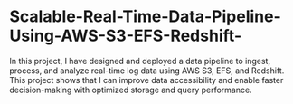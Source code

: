 # Scalable-Real-Time-Data-Pipeline-Using-AWS-S3-EFS-Redshift-
In this project, I have designed and deployed a data pipeline to ingest, process, and analyze real-time log data using AWS S3, EFS, and Redshift. This project shows that I can improve data accessibility and enable faster decision-making with optimized storage and query performance.
